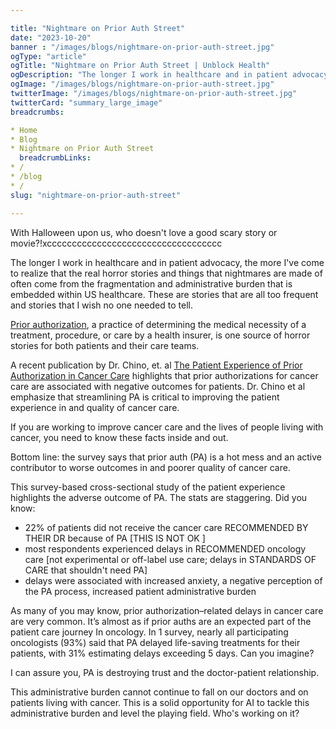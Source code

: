 ```yaml
---

title: "Nightmare on Prior Auth Street"
date: "2023-10-20"
banner : "/images/blogs/nightmare-on-prior-auth-street.jpg"
ogType: "article"
ogTitle: "Nightmare on Prior Auth Street | Unblock Health"
ogDescription: "The longer I work in healthcare and in patient advocacy, the more I’ve come to realize that the real horror stories and things that nightmares are made of often come from the fragmentation and administrative burden that is embedded within US healthcare."
ogImage: "/images/blogs/nightmare-on-prior-auth-street.jpg"
twitterImage: "/images/blogs/nightmare-on-prior-auth-street.jpg"
twitterCard: "summary_large_image"
breadcrumbs:

* Home
* Blog
* Nightmare on Prior Auth Street
  breadcrumbLinks:
* /
* /blog
* /
slug: "nightmare-on-prior-auth-street"

---
```


With Halloween upon us, who doesn't love a good scary story or movie?!xccccccccccccccccccccccccccccccccccc

The longer I work in healthcare and in patient advocacy, the more I've come to realize that the real horror stories and things that nightmares are made of often come from the fragmentation and administrative burden that is embedded within US healthcare. These are stories that are all too frequent and stories that I wish no one needed to tell.

<a href="https://www.healthcare.gov/glossary/preauthorization/#:\~:text=A%20decision%20by%20your%20health,authorization%2C%20prior%20approval%20or%20precertification.">Prior authorization</a>, a practice of determining the medical necessity of a treatment, procedure, or care by a health insurer, is one source of horror stories for both patients and their care teams.

A recent publication by Dr. Chino, et. al <a href="https://jamanetwork.com/journals/jamanetworkopen/fullarticle/2810824">The Patient Experience of Prior Authorization in Cancer Care</a> highlights that prior authorizations for cancer care are associated with negative outcomes for patients. Dr. Chino et al emphasize that streamlining PA is critical to improving the patient experience in and quality of cancer care.

If you are working to improve cancer care and the lives of people living with cancer, you need to know these facts inside and out.

Bottom line: the survey says that prior auth (PA) is a hot mess and an active contributor to worse outcomes in and poorer quality of cancer care.

This survey-based cross-sectional study of the patient experience highlights the adverse outcome of PA. The stats are staggering. Did you know:

* 22% of patients did not receive the cancer care RECOMMENDED BY THEIR DR because of PA \[THIS IS NOT OK \]
* most respondents experienced delays in RECOMMENDED oncology care \[not experimental or off-label use care;  delays in STANDARDS OF CARE that shouldn't need PA\]
* delays were associated with increased anxiety, a negative perception of the PA process, increased patient administrative burden

As many of you may know, prior authorization–related delays in cancer care are very common. It’s almost as if prior auths are an expected part of the patient care journey In oncology. In 1 survey, nearly all participating oncologists (93%) said that PA delayed life-saving treatments for their patients, with 31% estimating delays exceeding 5 days. Can you imagine?

I can assure you, PA is destroying trust and the doctor-patient relationship.

This administrative burden cannot continue to fall on our doctors and on patients living with cancer. This is a solid opportunity for AI to tackle this administrative burden and level the playing field. Who's working on it?